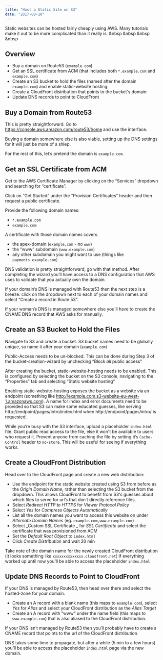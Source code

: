 ```yaml
---
title: "Host a Static Site on S3"
date: "2017-08-10"
---
```


Static websites can be hosted fairly cheaply using AWS. Many tutorials make it out to be more complicated than it really is. &nbsp &nbsp &nbsp &nbsp

## Overview
* Buy a domain on Route53 (`example.com`)
* Get an SSL certificate from ACM (that includes both `*.example.com` and `example.com`)
* Create an S3 bucket to hold the files (named after the domain `example.com`) and enable static-website hosting
* Create a CloudFront distribution that points to the bucket's domain
* Update DNS records to point to CloudFront

## Buy a Domain from Route53
This is pretty straightforward. Go to https://console.aws.amazon.com/route53/home and use the interface.

Buying a domain somewhere else is also viable, setting up the DNS settings for it will just be more of a shlep.

For the rest of this, let’s pretend the domain is `example.com`.

## Get an SSL Certificate from ACM
Get to the AWS Certificate Manager by clicking on the “Services” dropdown and searching for “certificate”.

Click on “Get Started” under the “Provision Certificates” header and then request a public certificate.

Provide the following domain names:
- `*.example.com`
- `example.com`

A certificate with those domain names covers:
-  the apex-domain (`example.com` - no `www`)
- the “www” subdomain (`www.example.com`)
- any other subdomain you might want to use (things like `payments.example.com`)

DNS validation is pretty straightforward, go with that method. After completing the wizard you’ll have access to a DNS configuration that AWS uses to validate that you actually own the domain.

If your domain’s DNS is managed with Route53 then the next step is a breeze: click on the dropdown next to each of your domain names and select “Create a record in Route 53”.

If your woman’s DNS is managed somewhere else you’ll have to create the CNAME DNS record that AWS asks for manually.

## Create an S3 Bucket to Hold the Files
Navigate to S3 and create a bucket. S3 bucket names need to be globally unique, so name it after your domain (`example.com`)

Public-Access needs to be un-blocked. This can be done during Step 3 of the bucket-creation-wizard by unchecking “Block _all_ public access”

After creating the bucket, static-website-hosting needs to be enabled. This is configured by selecting the bucket on the S3 console, navigating to the “Properties” tab and selecting “Static website hosting”

 Enabling static-website-hosting exposes the bucket as a website via an endpoint (something like http://example.com.s3-website-eu-west-1.amazonaws.com). A name for index and error documents need to be provided so that S3 can make some educated guesses, like serving http://endpoint/pages/intro/index.html when http://endpoint/pages/intro/ is requested.

While you’re busy with the S3 interface, upload a placeholder `index.html` file.
Grant public read access to the file, else it won't be available to users who request it.
Prevent anyone from caching the file by setting it’s `Cache-Control` header to `no-store`. This will be useful for seeing if everything works.

## Create a CloudFront Distribution
Head over to the CloudFront page and create a new  web distribution:
- Use the endpoint for the static website created using S3 from before as the _Origin Domain Name_, rather than selecting the S3 bucket from the dropdown. This allows CloudFront to benefit from S3's guesses about which files to serve for url’s that don’t directly reference files.
- Select _Redirect HTTP to HTTPS_ for _Viewer Protocol Policy_
- Select _Yes_ for _Compress Objects Automatically_
- List all the domain names you want to access this website on under _Alternate Domain Names_ (eg. `example.com,www.example.com`)
- Select _Custom SSL Certificate _ for _SSL Certificate_ and select the certificate that was provisioned from ACM
- Set the _Default Root Object_ to `index.html`
- Click _Create Distribution_ and wait 20 min

Take note of the domain name for the newly created CloudFront distribution (it looks something like `xxxxxxxxxxxxxx.cloudfront.net`) if everything worked up until now you’ll be able to access the placeholder `index.html`

## Update DNS Records to Point to CloudFront
If your DNS is managed by Route53, then head over there and select the hosted-zone for your domain.
- Create an A record with a blank name (this maps to  `example.com`), select _Yes_ for _Alias_ and select your CloudFront distribution as the _Alias Target_
- Create an A record with “www” under the name field (this maps to `www.example.com`) that is also aliased to the CloudFront distribution.

If your DNS isn’t managed by Route53 then you’ll probably have to create a CNAME record that points to the url of the CloudFront distribution.

DNS takes some time to propagate, but after a while (5 min to a few hours) you’ll be able to access the placeholder `index.html` page via the new domain.
